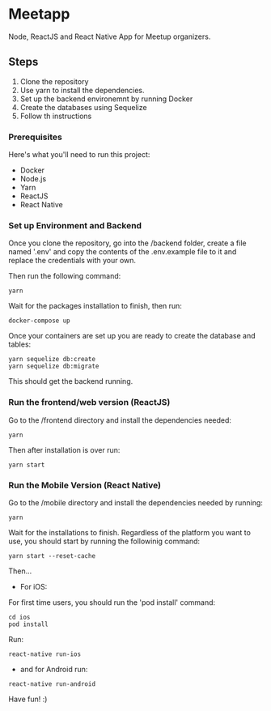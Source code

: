 # Meetapp

Node, ReactJS and React Native App for Meetup organizers.

## Steps

1. Clone the repository
2. Use yarn to install the dependencies.
3. Set up the backend environemnt by running Docker
4. Create the databases using Sequelize
5. Follow th instructions

### Prerequisites

Here's what you'll need to run this project:

- Docker
- Node.js
- Yarn
- ReactJS
- React Native

### Set up Environment and Backend

Once you clone the repository, go into the /backend folder, create a file named '.env' and copy the contents of the .env.example file to it and replace the credentials with your own.

Then run the following command:

```
yarn
```

Wait for the packages installation to finish, then run:

```
docker-compose up
```

Once your containers are set up you are ready to create the database and tables:

```
yarn sequelize db:create
yarn sequelize db:migrate
```

This should get the backend running.

### Run the frontend/web version (ReactJS)

Go to the /frontend directory and install the dependencies needed:

```
yarn
```

Then after installation is over run:

```
yarn start
```

### Run the Mobile Version (React Native)

Go to the /mobile directory and install the dependencies needed by running:

```
yarn
```

Wait for the installations to finish.
Regardless of the platform you want to use, you should start by running the followinig command:

```
yarn start --reset-cache
```

Then...

- For iOS:

For first time users, you should run the 'pod install' command:

```
cd ios
pod install

```

Run:

```
react-native run-ios
```

- and for Android run:

```
react-native run-android
```

Have fun! :)
